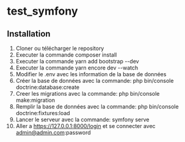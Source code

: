 # test_symfony
## Installation 
1. Cloner ou télécharger le repository 
2. Executer la commande composer install
3. Executer la commande yarn add bootstrap --dev
4. Executer la commande yarn encore dev --watch
5. Modifier le .env avec les information de la base de données
6. Créer la base de données avec la commande: php bin/console doctrine:database:create
7. Creer les migrations avec la commande: php bin/console make:migration
8. Remplir la base de données avec la commande: php bin/console doctrine:fixtures:load
9. Lancer le serveur avec la commande: symfony serve
10. Aller a https://127.0.0.1:8000/login et se connecter avec admin@admin.com:password

